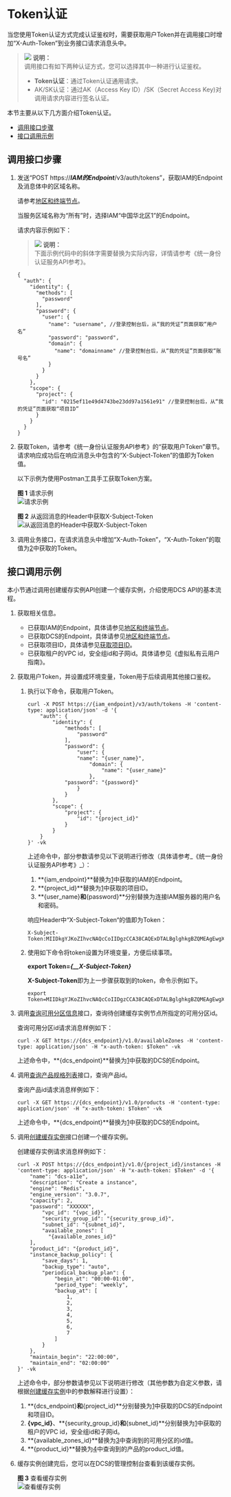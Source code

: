 # Token认证<a name="ZH-CN_TOPIC_0146955885"></a>

当您使用Token认证方式完成认证鉴权时，需要获取用户Token并在调用接口时增加“X-Auth-Token”到业务接口请求消息头中。

>![](public_sys-resources/icon-note.gif) **说明：**   
>调用接口有如下两种认证方式，您可以选择其中一种进行认证鉴权。  
>-   **Token认证**：通过Token认证通用请求。  
>-   AK/SK认证：通过AK（Access Key ID）/SK（Secret Access Key\)对调用请求内容进行签名认证。  

本节主要从以下几方面介绍Token认证。

-   [调用接口步骤](#section3546598312249)
-   [接口调用示例](#section0458351194216)

## 调用接口步骤<a name="section3546598312249"></a>

1.  发送“POST https://_**IAM的Endpoint**_/v3/auth/tokens”，获取IAM的Endpoint及消息体中的区域名称。

    请参考[地区和终端节点](http://developer.huaweicloud.com/dev/endpoint)。

    当服务区域名称为“所有”时，选择IAM“中国华北区1”的Endpoint。

    请求内容示例如下：

    >![](public_sys-resources/icon-note.gif) **说明：**   
    >下面示例代码中的斜体字需要替换为实际内容，详情请参考《统一身份认证服务API参考》。  

    ```
    {
      "auth": {
        "identity": {
          "methods": [
            "password"
          ],
          "password": {
            "user": {
              "name": "username", //登录控制台后，从“我的凭证”页面获取“用户名”
              "password": "password",
              "domain": {
                "name": "domainname" //登录控制台后，从“我的凭证”页面获取“账号名”
              }
            }
          }
        },
        "scope": {
          "project": {
            "id": "0215ef11e49d4743be23dd97a1561e91" //登录控制台后，从“我的凭证”页面获取“项目ID”       
          }
        }
      }
    }
    ```

2.  <a name="li2615608112249"></a>获取Token，请参考《统一身份认证服务API参考》的“获取用户Token”章节。请求响应成功后在响应消息头中包含的“X-Subject-Token”的值即为Token值。

    以下示例为使用Postman工具手工获取Token方案。

    **图 1**  请求示例<a name="fig423411369101"></a>  
    ![](figures/请求示例.png "请求示例")

    **图 2**  从返回消息的Header中获取X-Subject-Token<a name="fig1097673441212"></a>  
    ![](figures/从返回消息的Header中获取X-Subject-Token.png "从返回消息的Header中获取X-Subject-Token")

3.  调用业务接口，在请求消息头中增加“X-Auth-Token”，“X-Auth-Token”的取值为[2](#li2615608112249)中获取的Token。

## 接口调用示例<a name="section0458351194216"></a>

本小节通过调用创建缓存实例API创建一个缓存实例，介绍使用DCS API的基本流程。

1.  <a name="li3766077109"></a>获取相关信息。
    -   已获取IAM的Endpoint，具体请参见[地区和终端节点](http://developer.huaweicloud.com/endpoint)。
    -   已获取DCS的Endpoint，具体请参见[地区和终端节点](http://developer.huaweicloud.com/endpoint)。
    -   已获取项目ID，具体请参见[获取项目ID](获取项目ID.md)。
    -   已获取租户的VPC id，安全组id和子网id。具体请参见《虚拟私有云用户指南》。

2.  获取用户Token，并设置成环境变量，Token用于后续调用其他接口鉴权。
    1.  执行以下命令，获取用户Token。

        ```
        curl -X POST https://{iam_endpoint}/v3/auth/tokens -H 'content-type: application/json' -d '{
        	"auth": {
        		"identity": {
        			"methods": [
        				"password"
        			],
        			"password": {
        				"user": {
        				"name": "{user_name}",
        					"domain": {
        						"name": "{user_name}"
        					},
        			"password": "{password}"
        				}
        			}
        		},
        		"scope": {
        			"project": {
        				"id": "{project_id}"
        			}
        		}
        	}
        }' -vk
        ```

        上述命令中，部分参数请参见以下说明进行修改（具体请参考_《统一身份认证服务API参考》_）：

        1.  **\{iam\_endpoint\}**替换为[1](#li3766077109)中获取的IAM的Endpoint。
        2.  **\{project\_id\}**替换为[1](#li3766077109)中获取的项目ID。
        3.  **\{user\_name\}**和**\{password\}**分别替换为连接IAM服务器的用户名和密码。

        响应Header中“X-Subject-Token“的值即为Token：

        ```
        X-Subject-Token:MIIDkgYJKoZIhvcNAQcCoIIDgzCCA38CAQExDTALBglghkgBZQMEAgEwgXXXXX...
        ```

    2.  使用如下命令将token设置为环境变量，方便后续事项。

        **export Token=_\{__X-Subject-Token\}_**

        **X-Subject-Token**即为上一步骤获取到的token，命令示例如下。

        ```
        export Token=MIIDkgYJKoZIhvcNAQcCoIIDgzCCA38CAQExDTALBglghkgBZQMEAgEwgXXXXX...
        ```


3.  <a name="li113852330577"></a>调用[查询可用分区信息](查询可用分区信息.md)接口，查询待创建缓存实例节点所指定的可用分区id。

    查询可用分区id请求消息样例如下：

    ```
    curl -X GET https://{dcs_endpoint}/v1.0/availableZones -H 'content-type: application/json' -H "x-auth-token: $Token" -vk
    ```

    上述命令中，**\{dcs\_endpoint\}**替换为[1](#li3766077109)中获取的DCS的Endpoint。

4.  <a name="li9385433195711"></a>调用[查询产品规格列表](查询产品规格列表.md)接口，查询产品id。

    查询产品id请求消息样例如下：

    ```
    curl -X GET https://{dcs_endpoint}/v1.0/products -H 'content-type: application/json' -H "x-auth-token: $Token" -vk
    ```

    上述命令中，**\{dcs\_endpoint\}**替换为[1](#li3766077109)中获取的DCS的Endpoint。

5.  调用[创建缓存实例](创建缓存实例.md)接口创建一个缓存实例。

    创建缓存实例请求消息样例如下：

    ```
    curl -X POST https://{dcs_endpoint}/v1.0/{project_id}/instances -H 'content-type: application/json' -H "x-auth-token: $Token" -d '{
    	"name": "dcs-a11e",
    	"description": "Create a instance",
    	"engine": "Redis",
    	"engine_version": "3.0.7",
    	"capacity": 2,
    	"password": "XXXXXX",
            "vpc_id": "{vpc_id}",
            "security_group_id": "{security_group_id}",
            "subnet_id": "{subnet_id}",
            "available_zones": [
    	      "{available_zones_id}"
    	],
    	"product_id": "{product_id}",
    	"instance_backup_policy": {
    		"save_days": 1,
    		"backup_type": "auto",
    		"periodical_backup_plan": {
    			"begin_at": "00:00-01:00",
    			"period_type": "weekly",
    			"backup_at": [
    				1,
    				2,
    				3,
    				4,
    				5,
    				6,
    				7
    			]
    		}
    	},
    	"maintain_begin": "22:00:00",
    	"maintain_end": "02:00:00"
    }' -vk
    ```

    上述命令中，部分参数请参见以下说明进行修改（其他参数为自定义参数，请根据[创建缓存实例](创建缓存实例.md)中的参数解释进行设置）：

    1.  **\{dcs\_endpoint\}**和**\{project\_id\}**分别替换为[1](#li3766077109)中获取的DCS的Endpoint和项目ID。
    2.  **\{vpc\_id\}**、**\{security\_group\_id\}**和**\{subnet\_id\}**分别替换为[1](#li3766077109)中获取的租户的VPC id，安全组id和子网id。
    3.  **\{available\_zones\_id\}**替换为[3](#li113852330577)中查询到的可用分区的id值。
    4.  **\{product\_id\}**替换为[4](#li9385433195711)中查询到的产品的product\_id值。

6.  缓存实例创建完后，您可以在DCS的管理控制台查看到该缓存实例。

    **图 3**  查看缓存实例<a name="fig775989175411"></a>  
    ![](figures/查看缓存实例.png "查看缓存实例")


